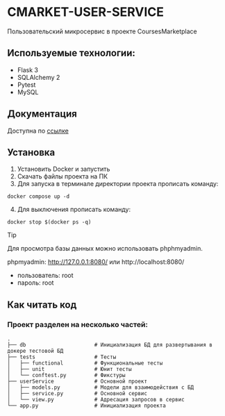 # CMARKET-USER-SERVICE
Пользовательский микросервис в проекте CoursesMarketplace

## Используемые технологии:
- Flask 3
- SQLAlchemy 2
- Pytest
- MySQL

## Документация
Доступна по [ссылке](https://documenter.getpostman.com/view/25915575/2sA3kVn2wn#1e959e1c-da2b-46f3-979f-61a8435e1bb1)


## Установка
1. Установить Docker и запустить
2. Скачать файлы проекта на ПК
3. Для запуска в терминале директории проекта прописать команду:
```
docker compose up -d
```
4. Для выключения прописать команду:
```
docker stop $(docker ps -q)
```

> [!TIP]
> Для просмотра базы данных можно использовать phphmyadmin.

phpmyadmin: http://127.0.0.1:8080/ или http://localhost:8080/
  - пользователь: root
  - пароль: root

## Как читать код
### Проект разделен на несколько частей:

    .
    ├── db                      # Инициализация БД для развертывания в докере тестовой БД
    ├── tests                   # Тесты
    │   ├── functional          # Функциональные тесты
    │   ├── unit                # Юнит тесты
    │   └── conftest.py         # Фикстуры
    ├── userService             # Основной проект
    │   ├── models.py           # Модели для взаимодействия с БД
    │   ├── service.py          # Основной сервис
    │   └── view.py             # Адресация запросов в сервис
    └── app.py                  # Инициализация проекта